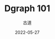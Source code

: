 ---
title: "Dgraph 101"
date: 2022-05-27
draft: false
keywords: ["Dgraph","GraphQL"]
description: ""
tags: ["Dgraph","GraphQL"]
categories: ["Dgraph"]
author: "古道" 
---